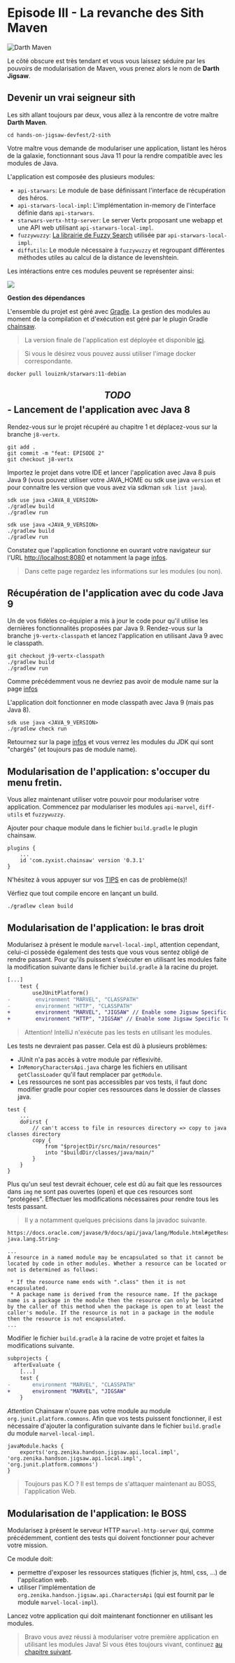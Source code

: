 # Episode III - La revanche des Sith Maven

![Darth Maven](./images/Darth_Maven.jpg)

Le côté obscure est très tendant et vous vous laissez séduire par les pouvoirs de modularisation de Maven, vous prenez alors le nom de **Darth Jigsaw**.

## Devenir un vrai seigneur sith

Les sith allant toujours par deux, vous allez à la rencontre de votre maître **Darth Maven**.

```
cd hands-on-jigsaw-devfest/2-sith
```

Votre maître vous demande de modulariser une application, listant les héros de la galaxie, fonctionnant sous Java 11 pour la rendre compatible avec les modules de Java.

L'application est composée des plusieurs modules:

* `api-starwars`: Le module de base définissant l'interface de récupération des héros.
* `api-starwars-local-impl`: L'implémentation in-memory de l'interface définie dans `api-starwars`.
* `starwars-vertx-http-server`: Le server Vertx proposant une webapp et une API web utilisant `api-starwars-local-impl`.
* `fuzzywuzzy`: [La librairie de Fuzzy Search](https://github.com/xdrop/fuzzywuzzy) utilisée par `api-starwars-local-impl`.
* `diffutils`: Le module nécessaire à `fuzzywuzzy` et regroupant différentes méthodes utiles au calcul de la distance de levenshtein.

Les intéractions entre ces modules peuvent se représenter ainsi:

![](./dependency-graph.png)

**Gestion des dépendances**

L'ensemble du projet est géré avec [Gradle](https://gradle.org/).
La gestion des modules au moment de la compilation et d'exécution est géré par le plugin Gradle [chainsaw](https://github.com/zyxist/chainsaw).

> La version finale de l'application est déployée et disponible [ici](http://starwars.cleverapps.io).

> Si vous le désirez vous pouvez aussi utiliser l'image docker correspondante.

```
docker pull louiznk/starwars:11-debian
```

## $$TODO$$ - Lancement de l'application avec Java 8

Rendez-vous sur le projet récupéré au chapitre 1 et déplacez-vous sur la branche `j8-vertx`.

```
git add .
git commit -m "feat: EPISODE 2"
git checkout j8-vertx
```

Importez le projet dans votre IDE et lancer l'application avec Java 8 puis Java 9 (vous pouvez utiliser votre JAVA_HOME ou sdk use java `version` et pour connaitre les version que vous avez via sdkman `sdk list java`).

```
sdk use java <JAVA_8_VERSION>
./gradlew build
./gradlew run
```

```
sdk use java <JAVA_9_VERSION>
./gradlew build
./gradlew run
```

Constatez que l'application fonctionne en ouvrant votre navigateur sur l'URL [http://localhost:8080](http://localhost:8080) et notamment la page [infos](http://localhost:8080/infos).

> Dans cette page regardez les informations sur les modules (ou non).

## Récupération de l'application avec du code Java 9

Un de vos fidèles co-équipier a mis à jour le code pour qu'il utilise les dernières fonctionnalités proposées par Java 9.
Rendez-vous sur la branche `j9-vertx-classpath` et lancez l'application en utilisant Java 9 avec le classpath.

```
git checkout j9-vertx-classpath
./gradlew build
./gradlew run
```

Comme précédemment vous ne devriez pas avoir de module name sur la page [infos](http://localhost:8080/infos)

L'application doit fonctionner en mode classpath avec Java 9 (mais pas Java 8).

```
sdk use java <JAVA_9_VERSION>
./gradlew check run
```

Retournez sur la page [infos](http://localhost:8080/infos) et vous verrez les modules du JDK qui sont "chargés" (et toujours pas de module name).

## Modularisation de l'application: s'occuper du menu fretin.

Vous allez maintenant utiliser votre pouvoir pour modulariser votre application.
Commencez par modulariser les modules `api-marvel`, `diff-utils` et `fuzzywuzzy`.

Ajouter pour chaque module dans le fichier `build.gradle` le plugin chainsaw.

```
plugins {
    ...
    id 'com.zyxist.chainsaw' version '0.3.1'
}
```

N'hésitez à vous appuyer sur vos [TIPS](./TIPS.md) en cas de problème(s)!

Vérfiez que tout compile encore en lançant un build.

```
./gradlew clean build
```

## Modularisation de l'application: le bras droit

Modularisez à présent le module `marvel-local-impl`, attention cependant, celui-ci possède également des tests que vous vous sentez obligé de rendre passant. Pour qu'ils puissent s'exécuter en utilisant les modules faite la modification suivante dans le fichier `build.gradle` à la racine du projet.

```diff
[...]
    test {
        useJUnitPlatform()
-        environment "MARVEL", "CLASSPATH"
-        environment "HTTP", "CLASSPATH"
+        environment "MARVEL", "JIGSAW" // Enable some Jigsaw Specific Test for the marvel-local-impl module
+        environment "HTTP", "JIGSAW" // Enable some Jigsaw Specific Test for the marvel-http-server module
```

> Attention! IntelliJ n'exécute pas les tests en utilisant les modules.

Les tests ne devraient pas passer. Cela est dû à plusieurs problèmes:

* JUnit n'a pas accès à votre module par réflexivité.
* `InMemoryCharactersApi.java` charge les fichiers en utilisant `getClassLoader` qu'il faut remplacer par `getModule`.
* Les ressources ne sont pas accessibles par vos tests, il faut donc modifier gradle pour copier ces ressources dans le dossier de classes java.

```
test {
    ...
    doFirst {
        // can't access to file in resources directory => copy to java classes directory
        copy {
            from "$projectDir/src/main/resources"
            into "$buildDir/classes/java/main/"
        }
    }
}
```

Plus qu'un seul test devrait échouer, cele est dû au fait que les ressources dans `img` ne sont pas ouvertes (open) et que ces resources sont "protégées".
Effectuer les modifications nécessaires pour rendre tous les tests passant.

> Il y a notamment quelques précisions dans la javadoc suivante.

```
https://docs.oracle.com/javase/9/docs/api/java/lang/Module.html#getResourceAsStream-java.lang.String-

...
A resource in a named module may be encapsulated so that it cannot be located by code in other modules. Whether a resource can be located or not is determined as follows:

 * If the resource name ends with ".class" then it is not encapsulated.
 * A package name is derived from the resource name. If the package name is a package in the module then the resource can only be located by the caller of this method when the package is open to at least the caller's module. If the resource is not in a package in the module then the resource is not encapsulated.
...
```

Modifier le fichier `build.gradle` à la racine de votre projet et faites la modifications suivante.

```diff
subprojects {
  afterEvaluate {
    [...]
    test {
-       environment "MARVEL", "CLASSPATH"
+       environment "MARVEL", "JIGSAW"
    }
```

_Attention_ Chainsaw n'ouvre pas votre module au module `org.junit.platform.commons`. Afin que vos tests puissent fonctionner, il est nécessaire d'ajouter la configuration suivante dans le fichier `build.gradle` du module `marvel-local-impl`.

```
javaModule.hacks {
    exports('org.zenika.handson.jigsaw.api.local.impl', 'org.zenika.handson.jigsaw.api.local.impl', 'org.junit.platform.commons')
}
```

> Toujours pas K.O ? Il est temps de s'attaquer maintenant au BOSS, l'application Web.

## Modularisation de l'application: le BOSS

Modularisez à présent le serveur HTTP `marvel-http-server` qui, comme précédemment, contient des tests qui doivent fonctionner pour achever votre mission.

Ce module doit:

* permettre d'exposer les ressources statiques (fichier js, html, css, ...) de l'application web.
* utiliser l'implémentation de `org.zenika.handson.jigsaw.api.CharactersApi` (qui est fournit par le module `marvel-local-impl`).

Lancez votre application qui doit maintenant fonctionner en utilisant les modules.

> Bravo vous avez réussi à modulariser votre première application en utilisant les modules Java! Si vous êtes toujours vivant, continuez [au chapitre suivant](./EPISODE_4.md).
